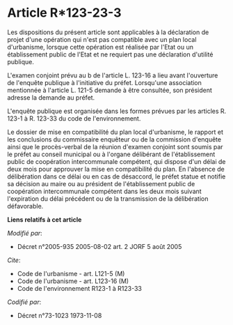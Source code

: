 # Article R*123-23-3

Les dispositions du présent article sont applicables à la déclaration de projet d'une opération qui n'est pas compatible avec
un plan local d'urbanisme, lorsque cette opération est réalisée par l'Etat ou un établissement public de l'Etat et ne
requiert pas une déclaration d'utilité publique.

L'examen conjoint prévu au b de l'article L. 123-16 a lieu avant l'ouverture de l'enquête publique à l'initiative du préfet.
Lorsqu'une association mentionnée à l'article L. 121-5 demande à être consultée, son président adresse la demande au préfet.

L'enquête publique est organisée dans les formes prévues par les articles R. 123-1 à R. 123-33 du code de l'environnement.

Le dossier de mise en compatibilité du plan local d'urbanisme, le rapport et les conclusions du commissaire enquêteur ou de
la commission d'enquête ainsi que le procès-verbal de la réunion d'examen conjoint sont soumis par le préfet au conseil
municipal ou à l'organe délibérant de l'établissement public de coopération intercommunale compétent, qui dispose d'un délai
de deux mois pour approuver la mise en compatibilité du plan. En l'absence de délibération dans ce délai ou en cas de
désaccord, le préfet statue et notifie sa décision au maire ou au président de l'établissement public de coopération
intercommunale compétent dans les deux mois suivant l'expiration du délai précédent ou de la transmission de la délibération
défavorable.

**Liens relatifs à cet article**

_Modifié par_:

  - Décret n°2005-935 2005-08-02 art. 2 JORF 5 août 2005

_Cite_:

  - Code de l'urbanisme - art. L121-5 (M)
  - Code de l'urbanisme - art. L123-16 (M)
  - Code de l'environnement R123-1 à R123-33

_Codifié par_:

  - Décret n°73-1023 1973-11-08
